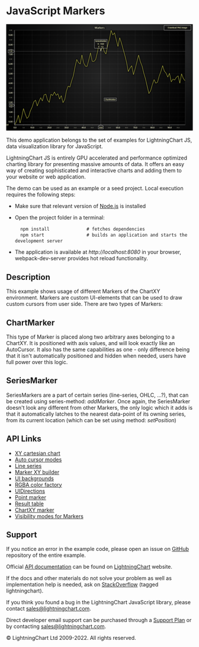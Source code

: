 # JavaScript Markers

![JavaScript Markers](markers-darkGold.png)

This demo application belongs to the set of examples for LightningChart JS, data visualization library for JavaScript.

LightningChart JS is entirely GPU accelerated and performance optimized charting library for presenting massive amounts of data. It offers an easy way of creating sophisticated and interactive charts and adding them to your website or web application.

The demo can be used as an example or a seed project. Local execution requires the following steps:

-   Make sure that relevant version of [Node.js](https://nodejs.org/en/download/) is installed
-   Open the project folder in a terminal:

          npm install              # fetches dependencies
          npm start                # builds an application and starts the development server

-   The application is available at _http://localhost:8080_ in your browser, webpack-dev-server provides hot reload functionality.


## Description

This example shows usage of different Markers of the ChartXY environment.
Markers are custom UI-elements that can be used to draw custom cursors from user side. There are two types of Markers:

## ChartMarker

This type of Marker is placed along two arbitrary axes belonging to a ChartXY. It is positioned with axis values, and will look exactly like an AutoCursor. It also has the same capabilities as one - only difference being that it isn't automatically positioned and hidden when needed, users have full power over this logic.

## SeriesMarker

SeriesMarkers are a part of certain series (line-series, OHLC, ...?), that can be created using series-method: _addMarker_. Once again, the SeriesMarker doesn't look any different from other Markers, the only logic which it adds is that it automatically latches to the nearest data-point of its owning series, from its current location (which can be set using method: _setPosition_)


## API Links

* [XY cartesian chart]
* [Auto cursor modes]
* [Line series]
* [Marker XY builder]
* [UI backgrounds]
* [RGBA color factory]
* [UIDirections]
* [Point marker]
* [Result table]
* [ChartXY marker]
* [Visibility modes for Markers]


## Support

If you notice an error in the example code, please open an issue on [GitHub][0] repository of the entire example.

Official [API documentation][1] can be found on [LightningChart][2] website.

If the docs and other materials do not solve your problem as well as implementation help is needed, ask on [StackOverflow][3] (tagged lightningchart).

If you think you found a bug in the LightningChart JavaScript library, please contact sales@lightningchart.com.

Direct developer email support can be purchased through a [Support Plan][4] or by contacting sales@lightningchart.com.

[0]: https://github.com/Arction/
[1]: https://lightningchart.com/lightningchart-js-api-documentation/
[2]: https://lightningchart.com
[3]: https://stackoverflow.com/questions/tagged/lightningchart
[4]: https://lightningchart.com/support-services/

© LightningChart Ltd 2009-2022. All rights reserved.


[XY cartesian chart]: https://lightningchart.com/js-charts/api-documentation/v5.2.0/classes/ChartXY.html
[Auto cursor modes]: https://lightningchart.com/js-charts/api-documentation/v5.2.0/enums/AutoCursorModes.html
[Line series]: https://lightningchart.com/js-charts/api-documentation/v5.2.0/classes/LineSeries.html
[Marker XY builder]: https://lightningchart.com/js-charts/api-documentation/v5.2.0/variables/MarkerBuilders.html
[UI backgrounds]: https://lightningchart.com/js-charts/api-documentation/v5.2.0/variables/UIBackgrounds.html
[RGBA color factory]: https://lightningchart.com/js-charts/api-documentation/v5.2.0/functions/ColorRGBA.html
[UIDirections]: https://lightningchart.com/js-charts/api-documentation/v5.2.0/enums/UIDirections.html
[Point marker]: https://lightningchart.com/js-charts/api-documentation/v5.2.0/interfaces/PointMarker.html
[Result table]: https://lightningchart.com/js-charts/api-documentation/v5.2.0/interfaces/ResultTable.html
[ChartXY marker]: https://lightningchart.com/js-charts/api-documentation/v5.2.0/classes/ChartMarkerXY.html
[Visibility modes for Markers]: https://lightningchart.com/js-charts/api-documentation/v5.2.0/enums/UIVisibilityModes.html

